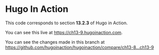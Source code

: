 Hugo In Action
===============

This code corresponds to section **13.2.3** of Hugo in Action.

You can see this live at https://ch13-9.hugoinaction.com.

You can see the changes made in this branch at https://github.com/hugoinaction/hugoinaction/compare/ch13-8...ch13-9


